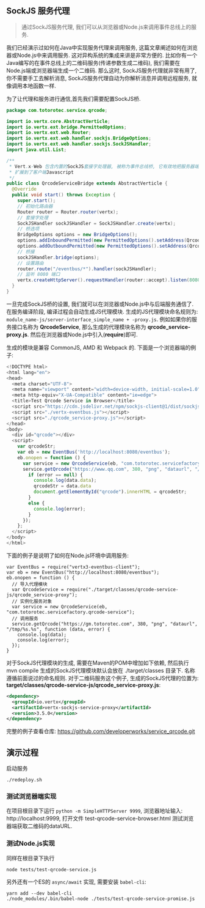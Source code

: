 ## SockJS 服务代理

> 通过SockJS服务代理, 我们可以从浏览器或Node.js来调用事件总线上的服务.

我们已经演示过如何在Java中实现服务代理来调用服务, 这篇文章阐述如何在浏览器或Node.js中来调用服务. 这对异构系统的集成来讲是非常方便的. 比如你有一个Java编写的在事件总线上的二维码服务(传递参数生成二维码), 我们需要在Node.js端或浏览器端生成一个二维码. 那么这时, SockJS服务代理就非常有用了, 你不需要手工去解析消息, SockJS服务代理自动为你解析消息并调用远程服务, 就像调用本地函数一样.

为了让代理和服务进行通信,首先我们需要配置SockJS桥.


```java
package com.totorotec.service.qrcode;

import io.vertx.core.AbstractVerticle;
import io.vertx.ext.bridge.PermittedOptions;
import io.vertx.ext.web.Router;
import io.vertx.ext.web.handler.sockjs.BridgeOptions;
import io.vertx.ext.web.handler.sockjs.SockJSHandler;
import java.util.List;

/**
 * Vert.x-Web 包含内置的SockJS套接字处理器, 被称为事件总线桥, 它有效地把服务器端Vert.x事件总线
 * 扩展到了客户端Javascript
 */
public class QrcodeServiceBridge extends AbstractVerticle {
  @Override
  public void start() throws Exception {
    super.start();
    // 初始化路由器
    Router router = Router.router(vertx);
    // 套接字处理
    SockJSHandler sockJSHandler = SockJSHandler.create(vertx);
    // 桥选项
    BridgeOptions options = new BridgeOptions();
    options.addInboundPermitted(new PermittedOptions().setAddress(QrcodeService.SERVICE_ADDRESS));
    options.addOutboundPermitted(new PermittedOptions().setAddress(QrcodeService.SERVICE_ADDRESS));
    // 桥接
    sockJSHandler.bridge(options);
    // 设置路由
    router.route("/eventbus/*").handler(sockJSHandler);
    // 监听 8080 端口
    vertx.createHttpServer().requestHandler(router::accept).listen(8080);
  }
}
```

一旦完成SockJS桥的设置, 我们就可以在浏览器或Node.js中与后端服务通信了. 在服务编译阶段, 编译过程会自动生成JS代理模块. 生成的JS代理模块命名规则为: `module_name-js/server-interface_simple_name + -proxy.js`. 例如如果你的服务接口名称为 **QrcodeService**, 那么生成的代理模块名称为 **qrcode_service-proxy.js**. 然后在浏览器或Node.js中引入(**require**)即可.

生成的模块是兼容 CommonJS, AMD 和 Webpack 的. 下面是一个浏览器端的例子:

```js
<!DOCTYPE html>
<html lang="en">
<head>
  <meta charset="UTF-8">
  <meta name="viewport" content="width=device-width, initial-scale=1.0">
  <meta http-equiv="X-UA-Compatible" content="ie=edge">
  <title>Test Qrcode Service in Browser</title>
  <script src="https://cdn.jsdelivr.net/npm/sockjs-client@1/dist/sockjs.min.js"></script>
  <script src="./vertx-eventbus.js"></script>
  <script src="./qrcode_service-proxy.js"></script>
</head>
<body>
  <div id="qrcode"></div>
  <script>
    var qrcodeStr;
    var eb = new EventBus('http://localhost:8080/eventbus');
    eb.onopen = function () {
      var service = new QrcodeService(eb, "com.totorotec.servicefactory.qrcode-service");
      service.getQrcode("https://www.qq.com", 380, "png", "dataurl", "/tmp/%s.%s", function (error, data) {
        if (error == null) {
          console.log(data.data);
          qrcodeStr = data.data
          document.getElementById("qrcode").innerHTML = qrcodeStr;
        }
        else {
          console.log(error);
        }
      });
    };
  </script>
</body>
</html>
```

下面的例子是说明了如何在Node.js环境中调用服务:

```
var EventBus = require("vertx3-eventbus-client");
var eb = new EventBus("http://localhost:8080/eventbus");
eb.onopen = function () {
  // 导入代理模块
  var QrcodeService = require("./target/classes/qrcode-service-js/qrcode_service-proxy");
  // 实例化服务对象
  var service = new QrcodeService(eb, "com.totorotec.servicefactory.qrcode-service");
  // 调用服务
  service.getQrcode("https://gm.totorotec.com", 380, "png", "dataurl", "/tmp/%s.%s", function (data, error) {
    console.log(data);
    console.log(error);
  });
}
```

对于SockJS代理模块的生成, 需要在Maven的POM中增加如下依赖, 然后执行 mvn compile 生成的SockJS代理模块默认会放在 ./target/classes 目录下. 名称遵循前面说过的命名规则. 对于二维码服务这个例子, 生成的SockJS代理的位置为: **target/classes/qrcode-service-js/qrcode_service-proxy.js**:

```xml
<dependency>
  <groupId>io.vertx</groupId>
  <artifactId>vertx-sockjs-service-proxy</artifactId>
  <version>3.5.0</version>
</dependency>
```

完整的例子查看仓库: https://github.com/developerworks/service_qrcode.git

## 演示过程

启动服务

```
./redeploy.sh
```

### 测试浏览器端实现

在项目根目录下运行 `python -m SimpleHTTPServer 9999`, 浏览器地址输入: http://localhost:9999, 打开文件 test-qrcode-service-browser.html 测试浏览器端获取二维码的dataURL.


### 测试Node.js实现

同样在根目录下执行

```
node tests/test-qrcode-service.js
```

另外还有一个ES的 `async/await` 实现, 需要安装 `babel-cli`:

```
yarn add --dev babel-cli
./node_modules/.bin/babel-node ./tests/test-qrcode-service-promise.js
```


